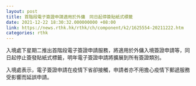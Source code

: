 ```yaml
---
layout: post
title: 首階段電子簽證申請適用於外傭　同日起停簽貼紙式標籤
date: 2021-12-22 18:30:32.000000000 +08:00
link: https://news.rthk.hk/rthk/ch/component/k2/1625554-20211222.htm
categories: rthk
---
```


入境處下星期二推出首階段電子簽證申請服務，將適用於外傭入境簽證申請等，同日起停止簽發貼紙式標籤，明年電子簽證申請將擴展到所有簽證類別。

入境處表示，電子簽證申請在疫情下省卻接觸，申請者亦不用擔心疫情下郵遞服務受影響而延誤申請。
